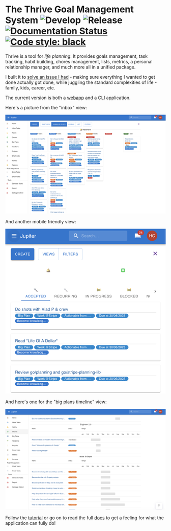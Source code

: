 # The Thrive Goal Management System ![Develop](https://github.com/horia141/jupiter/workflows/Develop/badge.svg) ![Release](https://github.com/horia141/jupiter/workflows/Release/badge.svg) [![Documentation Status](https://readthedocs.org/projects/jupiter-goals/badge/?version=stable)](https://jupiter-docs.onrender.com/en/stable/?badge=stable) [![Code style: black](https://img.shields.io/badge/code%20style-black-000000.svg)](https://github.com/psf/black)

Thrive is a tool for _life planning_. It provides goals management, task tracking,
habit building, chores management, lists, metrics, a personal relationship manager, and
much more all in a unified package.

I built it to [solve an issue I had](http://www.paulgraham.com/organic.html) - making sure everything
I wanted to get done actually got done, while juggling the standard complexities of life - family, kids, career, etc.

The current version is both a [webapp](https://jupiter-webui.onrender.com/) and a
CLI application.

Here's a picture from the "inbox" view:

![Inbox](src/docs/assets/index-inbox.png)

And another mobile friendly view:

![Inbox Mobile](src/docs/assets/index-inbox-mobile.png)

And here's one for the "big plans timeline" view:

![Big Plans Timeline](src/docs/assets/index-big-plans-timeline.png)

Follow the [tutorial](src/docs/tutorial.md) or go on to read the full [docs](https://jupiter-docs.onrender.com/) to
get a feeling for what the application can fully do!
